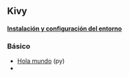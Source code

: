 ## Kivy

#### [Instalación y configuración del entorno](https://github.com/mondeja/fullstack/tree/master/frontend/src/gui/kivy/config/install.md)

### Básico
- [Hola mundo](https://github.com/mondeja/fullstack/tree/master/frontend/src/basico/001-hola_mundo/kivy) (py)
- 